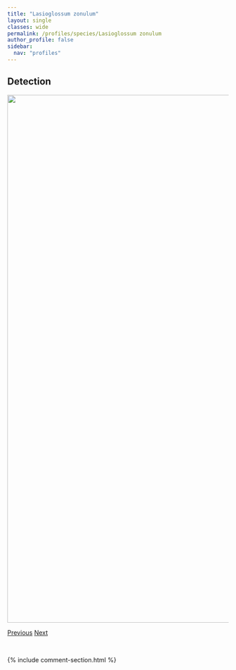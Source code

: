 ```yaml
---
title: "Lasioglossum zonulum"
layout: single
classes: wide
permalink: /profiles/species/Lasioglossum zonulum
author_profile: false
sidebar:
  nav: "profiles"
---
```


<h2>Detection</h2>

<a href="/ANBC/assets/figures/species/Lasioglossum zonulum/range-map.png">
<img src="/ANBC/assets/figures/species/Lasioglossum zonulum/range-map.png" height = "1200" width = "800">
</a>

<a href="/profiles/species/Lasioglossum spp." class="pagination--pager" title="PreviousName">Previous</a> <a href="/profiles/species/Lepturobosca chrysocoma" class="pagination--pager" title="NextName">Next</a>

<p>&nbsp;</p>

{% include comment-section.html %}
